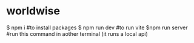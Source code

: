 # worldwise
$ npm i 
#to install packages
$ npm run dev
#to run vite
$npm run server
#run this command in aother terminal (it runs a local api)
